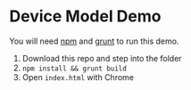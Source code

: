 # Device Model Demo

You will need [npm](npmjs.com) and [grunt](gruntjs.com) to run this demo.
1. Download this repo and step into the folder
2.  `npm install && grunt build`
3. Open `index.html` with Chrome
